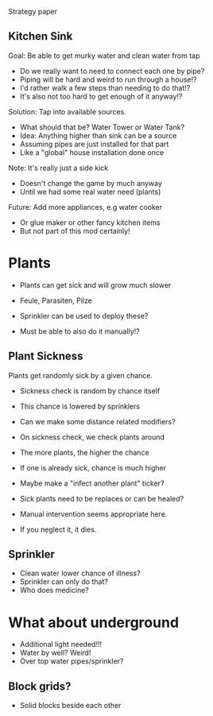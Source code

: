 Strategy paper

## Kitchen Sink

Goal: Be able to get murky water and clean water from tap

- Do we really want to need to connect each one by pipe?
- Piping will be hard and weird to run through a house!?
- I'd rather walk a few steps than needing to do that!?
- It's also not too hard to get enough of it anyway!?

Solution: Tap into available sources.

- What should that be? Water Tower or Water Tank?
- Idea: Anything higher than sink can be a source
- Assuming pipes are just installed for that part
- Like a "global" house installation done once

Note: It's really just a side kick

- Doesn't change the game by much anyway
- Until we had some real water need (plants)

Future: Add more appliances, e.g water cooker

- Or glue maker or other fancy kitchen items
- But not part of this mod certainly!

# Plants

- Plants can get sick and will grow much slower
- Feule, Parasiten, Pilze

- Sprinkler can be used to deploy these?
- Must be able to also do it manually!?

## Plant Sickness

Plants get randomly sick by a given chance.

- Sickness check is random by chance itself
- This chance is lowered by sprinklers
- Can we make some distance related modifiers?
- On sickness check, we check plants around
- The more plants, the higher the chance
- If one is already sick, chance is much higher
- Maybe make a "infect another plant" ticker?

- Sick plants need to be replaces or can be healed?
- Manual intervention seems appropriate here.
- If you neglect it, it dies.

## Sprinkler

- Clean water lower chance of illness?
- Sprinkler can only do that?
- Who does medicine?

# What about underground

- Additional light needed!!!
- Water by well? Weird!
- Over top water pipes/sprinkler?

## Block grids?

- Solid blocks beside each other